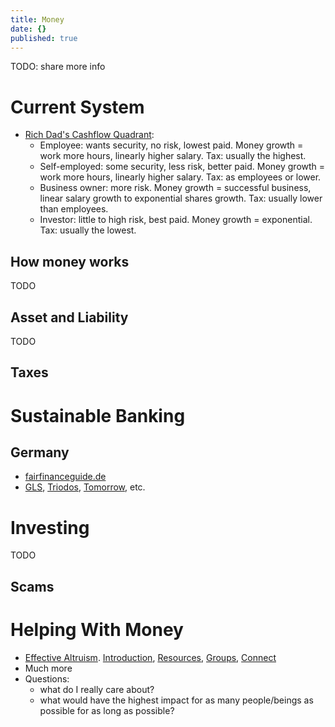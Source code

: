 ```yaml
---
title: Money
date: {}
published: true
---
```


TODO: share more info

# Current System
* [Rich Dad's Cashflow Quadrant](https://www.richdad.com/cashflow-quadrant):
  * Employee: wants security, no risk, lowest paid. Money growth = work more hours, linearly higher salary. Tax: usually the highest.
  * Self-employed: some security, less risk, better paid. Money growth = work more hours, linearly higher salary. Tax: as employees or lower.
  * Business owner: more risk. Money growth = successful business, linear salary growth to exponential shares growth. Tax: usually lower than employees.
  * Investor: little to high risk, best paid. Money growth = exponential. Tax: usually the lowest.


## How money works

TODO

## Asset and Liability

TODO

## Taxes

# Sustainable Banking

## Germany
* [fairfinanceguide.de](https://www.fairfinanceguide.de/ffg-d/)
* [GLS](http://gls.de/), [Triodos](http://triodos.de/), [Tomorrow](https://www.tomorrow.one/), etc.

# Investing

TODO

## Scams

# Helping With Money

* [Effective Altruism](https://www.effectivealtruism.org/). [Introduction](https://www.effectivealtruism.org/articles/introduction-to-effective-altruism/), [Resources](https://www.effectivealtruism.org/resources/), [Groups](https://eahub.org/groups/), [Connect](https://resources.eahub.org/learn/connect/)
* Much more
* Questions:
  * what do I really care about?
  * what would have the highest impact for as many people/beings as possible for as long as possible?
